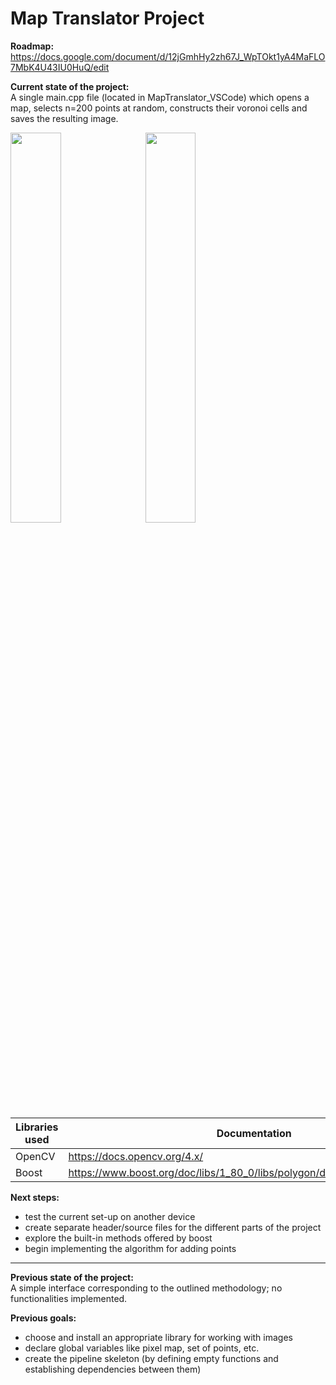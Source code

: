 # Map Translator Project
**Roadmap:** <br>
https://docs.google.com/document/d/12jGmhHy2zh67J_WpTOkt1yA4MaFLO7MbK4U43IU0HuQ/edit

**Current state of the project:** <br>
A single main.cpp file (located in MapTranslator_VSCode) which opens a map, selects n=200 points at random, constructs their voronoi cells and saves the resulting image.

<img src="https://github.com/mihaelagledacheva/Map-Translator/assets/113371744/f82bf146-e886-4018-8a86-edfdc8b63b55" style="display:inline-block; width:40%; margin-right:10px;">
<img src="https://github.com/mihaelagledacheva/Map-Translator/assets/113371744/8368ab89-91b5-42ec-b55f-e63d0b5848db" style="display:inline-block; width:40%;">

| Libraries used  | Documentation                                                               |
| --------------- | --------------------------------------------------------------------------- |
| OpenCV          | https://docs.opencv.org/4.x/                                                |
| Boost           | https://www.boost.org/doc/libs/1_80_0/libs/polygon/doc/voronoi_diagram.htm  |

**Next steps:**
* test the current set-up on another device
* create separate header/source files for the different parts of the project
* explore the built-in methods offered by boost
* begin implementing the algorithm for adding points 

***

**Previous state of the project:** <br>
A simple interface corresponding to the outlined methodology; no functionalities implemented.

**Previous goals:**
* choose and install an appropriate library for working with images
* declare global variables like pixel map, set of points, etc.
* create the pipeline skeleton (by defining empty functions and establishing dependencies between them)
